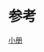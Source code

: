 # 参考

[小册](https://juejin.cn/book/6844733790204461070?enter_from=course_center&utm_source=course_center)
